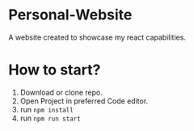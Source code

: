 # Personal-Website
 A website created to showcase my react capabilities.


 # How to start?
 1. Download or clone repo.
 2. Open Project in preferred Code editor.
 3.  run ``` npm install ```
 4.  run ``` npm run start ```

